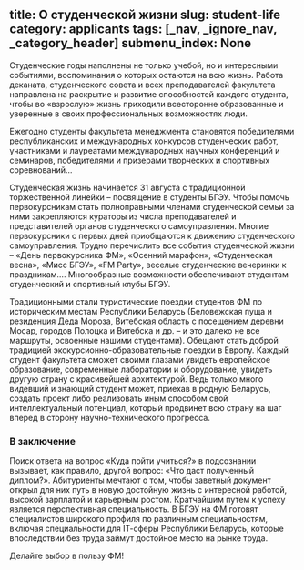 title: О студенческой жизни
slug: student-life
category: applicants
tags: [_nav, _ignore_nav, _category_header]
submenu_index: None
---

Студенческие годы наполнены не только учебой, но и интересными событиями, воспоминания о которых остаются на всю жизнь. Работа деканата, студенческого совета и всех преподавателей факультета направлена на раскрытие и развитие способностей каждого студента, чтобы во «взрослую» жизнь приходили всесторонне образованные и уверенные в своих профессиональных возможностях люди.           

Ежегодно студенты факультета менеджмента становятся победителями республиканских и международных конкурсов студенческих работ, участниками и лауреатами международных научных конференций и семинаров, победителями и призерами творческих и спортивных соревнований…

Студенческая жизнь начинается 31 августа с традиционной торжественной линейки – посвящение в студенты БГЭУ. Чтобы помочь первокурсникам стать полноправными членами студенческой семьи за ними закрепляются кураторы из числа преподавателей и представителей органов студенческого самоуправления. Многие первокурсники с первых дней приобщаются к движению студенческого самоуправления. Трудно перечислить все события студенческой жизни – «День первокурсника ФМ», «Осенний марафон», «Студенческая весна», «Мисс БГЭУ», «FM Party», веселые студенческие вечеринки к праздникам…. Многообразные возможности обеспечивают студентам студенческий и спортивный клубы БГЭУ. 

Традиционными стали туристические поездки студентов ФМ по историческим местам Республики Беларусь (Беловежская пуща и резиденция Деда Мороза, Витебская область с посещением деревни Мосар, городов Полоцка и Витебска и др. – и это далеко не все маршруты, освоенные нашими студентами). Обещают стать доброй традицией экскурсионно-образовательные поездки в Европу. Каждый студент факультета сможет своими глазами увидеть европейское образование, современные лаборатории и оборудование, увидеть другую страну с красивейшей архитектурой. Ведь только много видевший и знающий студент может, приехав в родную Беларусь, создать проект либо реализовать иным способом свой интеллектуальный потенциал, который продвинет всю страну на шаг вперед в сторону научно-технического прогресса. 

### В заключение

Поиск ответа на вопрос «Куда пойти учиться?» в подсознании вызывает, как правило, другой вопрос: «Что даст полученный диплом?». Абитуриенты мечтают о том, чтобы заветный документ открыл для них путь в новую достойную жизнь с интересной работой, высокой зарплатой и карьерным ростом. Кратчайшим путем к успеху является перспективная специальность. В БГЭУ на ФМ готовят специалистов широкого профиля по различным специальностям, включая специальности для IТ-сферы Республики Беларусь, которые впоследствии без труда займут достойное место на рынке труда. 

Делайте выбор в пользу ФМ!
